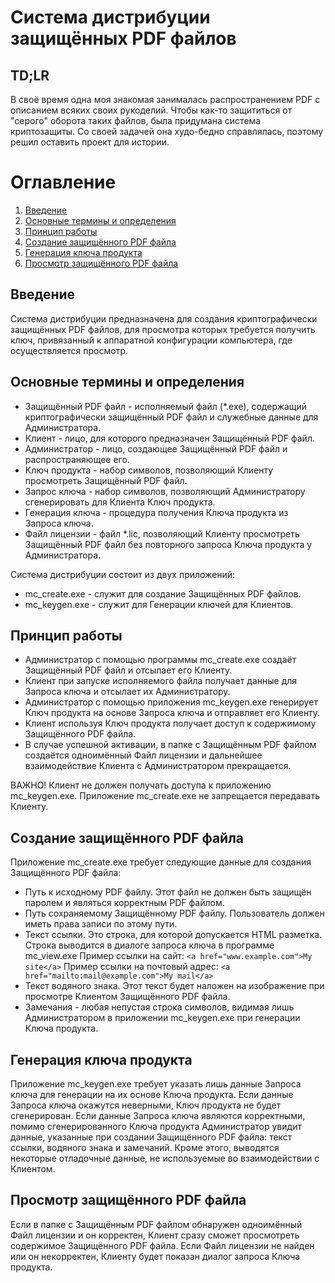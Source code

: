 ﻿# Система дистрибуции защищённых PDF файлов

## TD;LR
В своё время одна моя знакомая занималась распространением PDF с описанием всяких своих рукоделий.
Чтобы как-то защититься от "серого" оборота таких файлов, была придумана система криптозащиты. Со своей задачей она худо-бедно справлялась, поэтому решил оставить проект для истории.

Оглавление
=================
1. [Введение](#intro)
2. [Основные термины и определения](#terms)
3. [Принцип работы](#how_it_works)
4. [Создание защищённого PDF файла](#create_pdf)
5. [Генерация ключа продукта](#generate_licence)
6. [Просмотр защищённого PDF файла](#view_pdf)

<a name="intro"></a>
## Введение

Система дистрибуции предназначена для создания криптографически защищённых PDF файлов, для просмотра которых требуется получить ключ, 
привязанный к аппаратной конфигурации компьютера, где осуществляется просмотр.

<a name="terms"></a>
## Основные термины и определения

 * Защищённый PDF файл - исполняемый файл (*.exe), содержащий криптографически защищённый PDF файл и служебные данные для Администратора.
 * Клиент - лицо, для которого предназначен Защищённый PDF файл.
 * Администратор - лицо, создающее Защищённый PDF файл и распространяющее его.
 * Ключ продукта - набор символов, позволяющий Клиенту просмотреть Защищённый PDF файл.
 * Запрос ключа - набор символов, позволяющий Администратору сгенерировать для Клиента Ключ продукта.
 * Генерация ключа - процедура получения Ключа продукта из Запроса ключа.
 * Файл лицензии - файл *.lic, позволяющий Клиенту просмотреть Защищённый PDF файл без повторного запроса Ключа продукта у Администратора.

Система дистрибуции состоит из двух приложений:

 * mc_create.exe - служит для создание Защищённых PDF файлов.
 * mc_keygen.exe - служит для Генерации ключей для Клиентов.

<a name="how_it_works"></a>
## Принцип работы

 * Администратор с помощью программы mc_create.exe создаёт Защищённый PDF файл и отсылает его Клиенту.
 * Клиент при запуске исполняемого файла получает данные для Запроса ключа и отсылает их Администратору.
 * Администратор с помощью приложения mc_keygen.exe генерирует Ключ продукта на основе Запроса ключа и отправляет его Клиенту.
 * Клиент используя Ключ продукта получает доступ к содержимому Защищённого PDF файла.
 * В случае успешной активации, в папке с Защищённым PDF файлом создаётся одноимённый Файл лицензии и дальнейшее взаимодействие Клиента с Администратором прекращается.

ВАЖНО!
Клиент не должен получать доступа к приложению mc_keygen.exe. Приложение mc_create.exe не запрещается передавать Клиенту.

<a name="create_pdf"></a>
## Создание защищённого PDF файла

Приложение mc_create.exe требует следующие данные для создания Защищённого PDF файла:

 * Путь к исходному PDF файлу. Этот файл не должен быть защищён паролем и являться корректным PDF файлом.
 * Путь сохраняемому Защищённому PDF файлу. Пользователь должен иметь права записи по этому пути.
 * Текст ссылки. Это строка, для которой допускается HTML разметка. Строка выводится в диалоге запроса ключа в программе mc_view.exe
   Пример ссылки на сайт: ```<a href="www.example.com">My site</a>```
   Пример ссылки на почтовый адрес: ```<a href="mailto:mail@example.com">My mail</a>```
 * Текст водяного знака. Этот текст будет наложен на изображение при просмотре Клиентом Защищённого PDF файла.
 * Замечания - любая непустая строка символов, видимая лишь Администратором в приложении mc_keygen.exe при генерации Ключа продукта.

<a name="generate_licence"></a>
## Генерация ключа продукта

Приложение mc_keygen.exe требует указать лишь данные Запроса ключа для генерации на их основе Ключа продукта. Если данные Запроса ключа
окажутся неверными, Ключ продукта не будет сгенерирован. Если данные Запроса ключа являются корректными, помимо сгенерированного
Ключа продукта Администратор увидит данные, указанные при создании Защищённого PDF файла: текст ссылки, водяного знака и замечаний.
Кроме этого, выводятся некоторые отладочные данные, не используемые во взаимодействии с Клиентом.

<a name="view_pdf"></a>
## Просмотр защищённого PDF файла

Если в папке с Защищённым PDF файлом обнаружен одноимённый Файл лицензии и он корректен, Клиент сразу сможет просмотреть содержимое Защищённого PDF файла. 
Если Файл лицензии не найден или он некорректен, Клиенту будет показан диалог запроса Ключа продукта.